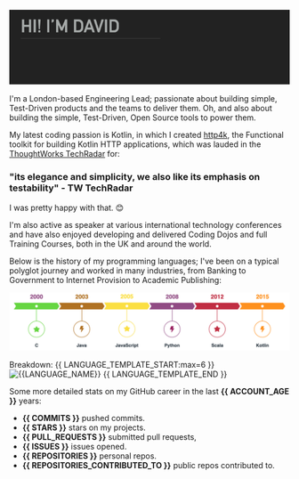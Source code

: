 <p align="center"><img width="720" src="https://raw.githubusercontent.com/daviddenton/daviddenton/master/githubprofile.gif" alt="Hi! I'm David"/></p>

I'm a London-based Engineering Lead; passionate about building simple, Test-Driven products and the teams to deliver them. Oh, and also about building the simple, Test-Driven, Open Source tools to power them.

My latest coding passion is Kotlin, in which I created [http4k](https://http4k.org), the Functional toolkit for building Kotlin HTTP applications, which was lauded in the [ThoughtWorks TechRadar](https://www.thoughtworks.com/radar/languages-and-frameworks/http4k) for:
 
### **"its elegance and simplicity, we also like its emphasis on testability" - TW TechRadar**

I was pretty happy with that. 😊

I'm also active as speaker at various international technology conferences and have also enjoyed developing and delivered Coding Dojos and full Training Courses, both in the UK and around the world.

Below is the history of my programming languages; I've been on a typical polyglot journey and worked in many industries, from Banking to Government to Internet Provision to Academic Publishing:

<p align="center"><img width="720" src="https://raw.githubusercontent.com/daviddenton/daviddenton/master/timeline.png" alt="timeline"/></p>

Breakdown: {{ LANGUAGE_TEMPLATE_START:max=6 }}
![{{LANGUAGE_NAME}}](https://img.shields.io/static/v1?style=flat-square&label=%E2%A0%80&color=555&labelColor={{LANGUAGE_COLOR:uri}}&message={{LANGUAGE_NAME:uri}}%EF%B8%B1{{LANGUAGE_PERCENT:uri}}%25)
{{ LANGUAGE_TEMPLATE_END }}

Some more detailed stats on my GitHub career in the last **{{ ACCOUNT_AGE }}** years:

- **{{ COMMITS }}** pushed commits.
- **{{ STARS }}** stars on my projects.
- **{{ PULL_REQUESTS }}** submitted pull requests,
- **{{ ISSUES }}** issues opened.
- **{{ REPOSITORIES }}** personal repos.
- **{{ REPOSITORIES_CONTRIBUTED_TO }}** public repos contributed to.
